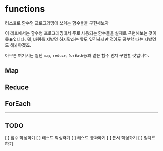 # functions
러스트로 함수형 프로그래밍에 쓰이는 함수들을 구현해보자 

이 레포에서는 함수형 프로그래밍에서 주로 사용되는 함수들을 실제로 구현해보는 것이 목표입니다. 뭐, 바퀴를 재발명 하지말라는 말도 있긴하지만 적어도 공부할 때는 재발명도 해봐야겠죠. 

아무튼 여기서는 일단 `map`, `reduce`, `forEach`등과 같은 함수 먼저 구현할 것입니다. 

<h2> Map </h2>

<h2> Reduce </h2>

<h2> ForEach </h2>

---
<h2> TODO </h2>
[ ] 함수 작성하기
[ ] 테스트 작성하기
[ ] 테스트 통과하기
[ ] 문서 작성하기
[ ] 릴리즈하기